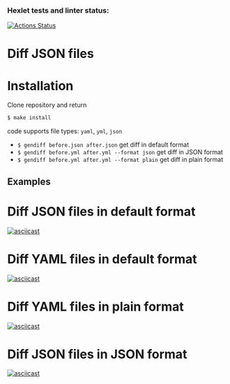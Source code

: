 ### Hexlet tests and linter status:
[![Actions Status](https://github.com/mrBertieWooster/frontend-project-lvl2/workflows/hexlet-check/badge.svg)](https://github.com/mrBertieWooster/frontend-project-lvl2/actions)

Diff JSON files
======================

# Installation

Clone repository and return
```sh
$ make install
```

code supports file types: `yaml`, `yml`, `json`
* `$ gendiff before.json after.json` get diff in default format
* `$ gendiff before.yml after.yml --format json` get diff in JSON format
* `$ gendiff before.yml after.yml --format plain` get diff in plain format

## Examples

Diff JSON files in default format
=================================

[![asciicast](https://asciinema.org/a/xU6SuvdhhMXNg1IgmRMHlJ3MD.svg)](https://asciinema.org/a/xU6SuvdhhMXNg1IgmRMHlJ3MD)

Diff YAML files in default format
=================================

[![asciicast](https://asciinema.org/a/qu3I9ZIPHJNl7tW00db07A2n1.svg)](https://asciinema.org/a/qu3I9ZIPHJNl7tW00db07A2n1)

Diff YAML files in plain format
=================================

[![asciicast](https://asciinema.org/a/6GPkD2wk0LwqL2G0GFUq7dQJV.svg)](https://asciinema.org/a/6GPkD2wk0LwqL2G0GFUq7dQJV)

Diff JSON files in JSON format
=================================

[![asciicast](https://asciinema.org/a/gnVuKvV8UVUdtLoNohLMxT29E.svg)](https://asciinema.org/a/gnVuKvV8UVUdtLoNohLMxT29E)
